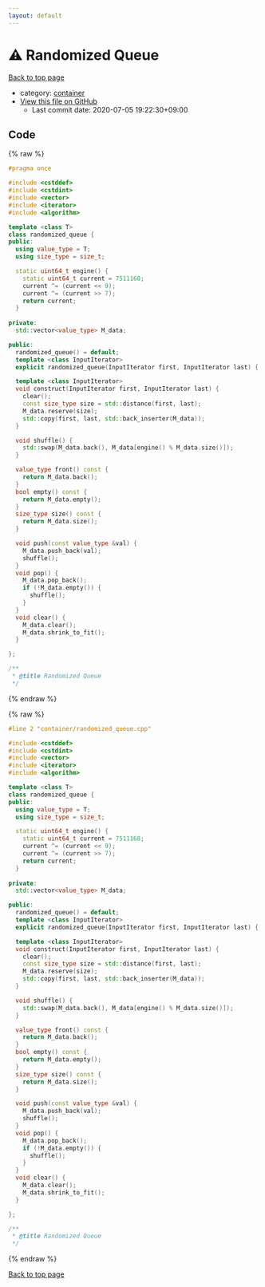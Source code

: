 ```yaml
---
layout: default
---
```


<!-- mathjax config similar to math.stackexchange -->
<script type="text/javascript" async
  src="https://cdnjs.cloudflare.com/ajax/libs/mathjax/2.7.5/MathJax.js?config=TeX-MML-AM_CHTML">
</script>
<script type="text/x-mathjax-config">
  MathJax.Hub.Config({
    TeX: { equationNumbers: { autoNumber: "AMS" }},
    tex2jax: {
      inlineMath: [ ['$','$'] ],
      processEscapes: true
    },
    "HTML-CSS": { matchFontHeight: false },
    displayAlign: "left",
    displayIndent: "2em"
  });
</script>

<script type="text/javascript" src="https://cdnjs.cloudflare.com/ajax/libs/jquery/3.4.1/jquery.min.js"></script>
<script src="https://cdn.jsdelivr.net/npm/jquery-balloon-js@1.1.2/jquery.balloon.min.js" integrity="sha256-ZEYs9VrgAeNuPvs15E39OsyOJaIkXEEt10fzxJ20+2I=" crossorigin="anonymous"></script>
<script type="text/javascript" src="../../assets/js/copy-button.js"></script>
<link rel="stylesheet" href="../../assets/css/copy-button.css" />


# :warning: Randomized Queue

<a href="../../index.html">Back to top page</a>

* category: <a href="../../index.html#5f0b6ebc4bea10285ba2b8a6ce78b863">container</a>
* <a href="{{ site.github.repository_url }}/blob/master/container/randomized_queue.cpp">View this file on GitHub</a>
    - Last commit date: 2020-07-05 19:22:30+09:00




## Code

<a id="unbundled"></a>
{% raw %}
```cpp
#pragma once

#include <cstddef>
#include <cstdint>
#include <vector>
#include <iterator>
#include <algorithm>

template <class T>
class randomized_queue {
public:
  using value_type = T;
  using size_type = size_t;

  static uint64_t engine() {
    static uint64_t current = 7511168;
    current ^= (current << 9);
    current ^= (current >> 7);
    return current;
  }
  
private:
  std::vector<value_type> M_data;

public:
  randomized_queue() = default;
  template <class InputIterator>
  explicit randomized_queue(InputIterator first, InputIterator last) { construct(first, last); }

  template <class InputIterator>
  void construct(InputIterator first, InputIterator last) { 
    clear();
    const size_type size = std::distance(first, last);
    M_data.reserve(size);
    std::copy(first, last, std::back_inserter(M_data));
  }

  void shuffle() {
    std::swap(M_data.back(), M_data[engine() % M_data.size()]);
  }

  value_type front() const {
    return M_data.back();
  }
  bool empty() const {
    return M_data.empty();
  }
  size_type size() const {
    return M_data.size();
  }

  void push(const value_type &val) {
    M_data.push_back(val);
    shuffle();
  }
  void pop() {
    M_data.pop_back();
    if (!M_data.empty()) {
      shuffle();
    }
  }
  void clear() {
    M_data.clear();
    M_data.shrink_to_fit();
  }

};

/**
 * @title Randomized Queue
 */
```
{% endraw %}

<a id="bundled"></a>
{% raw %}
```cpp
#line 2 "container/randomized_queue.cpp"

#include <cstddef>
#include <cstdint>
#include <vector>
#include <iterator>
#include <algorithm>

template <class T>
class randomized_queue {
public:
  using value_type = T;
  using size_type = size_t;

  static uint64_t engine() {
    static uint64_t current = 7511168;
    current ^= (current << 9);
    current ^= (current >> 7);
    return current;
  }
  
private:
  std::vector<value_type> M_data;

public:
  randomized_queue() = default;
  template <class InputIterator>
  explicit randomized_queue(InputIterator first, InputIterator last) { construct(first, last); }

  template <class InputIterator>
  void construct(InputIterator first, InputIterator last) { 
    clear();
    const size_type size = std::distance(first, last);
    M_data.reserve(size);
    std::copy(first, last, std::back_inserter(M_data));
  }

  void shuffle() {
    std::swap(M_data.back(), M_data[engine() % M_data.size()]);
  }

  value_type front() const {
    return M_data.back();
  }
  bool empty() const {
    return M_data.empty();
  }
  size_type size() const {
    return M_data.size();
  }

  void push(const value_type &val) {
    M_data.push_back(val);
    shuffle();
  }
  void pop() {
    M_data.pop_back();
    if (!M_data.empty()) {
      shuffle();
    }
  }
  void clear() {
    M_data.clear();
    M_data.shrink_to_fit();
  }

};

/**
 * @title Randomized Queue
 */

```
{% endraw %}

<a href="../../index.html">Back to top page</a>

